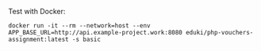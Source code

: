 Test with Docker:

```shell
docker run -it --rm --network=host --env APP_BASE_URL=http://api.example-project.work:8080 eduki/php-vouchers-assignment:latest -s basic
```

